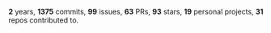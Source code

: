 **2** years, **1375** commits, **99** issues, **63** PRs, **93** stars, **19** personal projects, **31** repos contributed to.
